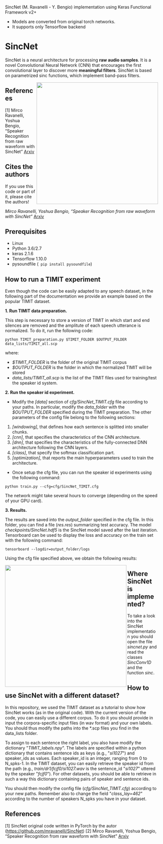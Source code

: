 SincNet (M. Ravanelli - Y. Bengio) implementation using Keras Functional Framework v2+
- Models are converted from original torch networks.
- It supports only Tensorflow backend

# SincNet
SincNet is a neural architecture for processing **raw audio samples**. It is a novel Convolutional Neural Network (CNN) that encourages the first convolutional layer to discover more **meaningful filters**. SincNet is based on parametrized sinc functions, which implement band-pass filters.

<img src="https://github.com/grausof/keras-sincnet/blob/master/SincNet.png" width="400" img align="right">

## References

[1] Mirco Ravanelli, Yoshua Bengio, “Speaker Recognition from raw waveform with SincNet” [Arxiv](http://arxiv.org/abs/1808.00158)

## Cites the authors
If you use this code or part of it, please cite the authors!

*Mirco Ravanelli, Yoshua Bengio, “Speaker Recognition from raw waveform with SincNet”* [Arxiv](http://arxiv.org/abs/1808.00158)


## Prerequisites
- Linux
- Python 3.6/2.7
- keras 2.1.6
- Tensorflow 1.10.0
- pysoundfile (``` pip install pysoundfile```)

## How to run a TIMIT experiment
Even though the code can be easily adapted to any speech dataset, in the following part of the documentation we provide an example based on the popular TIMIT dataset.

**1. Run TIMIT data preparation.**

This step is necessary to store a version of TIMIT in which start and end silences are removed and the amplitute of each speech utterance is normalized. To do it, run the following code:

``
python TIMIT_preparation.py $TIMIT_FOLDER $OUTPUT_FOLDER data_lists/TIMIT_all.scp
``

where:
- *$TIMIT_FOLDER* is the folder of the original TIMIT corpus
- *$OUTPUT_FOLDER* is the folder in which the normalized TIMIT will be stored
- *data_lists/TIMIT_all.scp* is the list of the TIMIT files used for training/test the speaker id system.

**2. Run the speaker id experiment.**

- Modify the *[data]* section of *cfg/SincNet_TIMIT.cfg* file according to your paths. In particular, modify the *data_folder* with the *$OUTPUT_FOLDER* specified during the TIMIT preparation. The other parameters of the config file belong to the following sections:
 1. *[windowing]*, that defines how each sentence is splitted into smaller chunks.
 2. *[cnn]*,  that specifies the characteristics of the CNN architecture.
 3. *[dnn]*,  that specifies the characteristics of the fully-connected DNN architecture following the CNN layers.
 4. *[class]*, that specify the softmax classification part.
 5. *[optimization]*, that reports the main hyperparameters used to train the architecture.

- Once setup the cfg file, you can run the speaker id experiments using the following command:

``
python train.py --cfg=cfg/SincNet_TIMIT.cfg
``

The network might take several hours to converge (depending on the speed of your GPU card). 

**3. Results.**

The results are saved into the *output_folder* specified in the cfg file. In this folder, you can find a file (*res.res*) summarizing test accuracy. The model *checkpoints/SincNet.hdf5* is the SincNet model saved after the last iteration. 
Tensorboard can be used to display the loss and accuracy on the train set with the following command:

``
tensorboard --logdir=output_folder/logs
``

Using the cfg file specified above, we obtain the following results:

<img src="https://github.com/grausof/keras-sincnet/blob/master/acc_loss_train.png" width="400" img align="left">

## Where SincNet is implemented?
To take a look into the SincNet implementation you should open the file *sincnet.py* and read the classes *SincConv1D* and the function *sinc*.


## How to use SincNet with a different dataset?
In this repository, we used the TIMIT dataset as a tutorial to show how SincNet works (as in the original code). 
With the current version of the code, you can easily use a different corpus. To do it you should provide in input the corpora-specific input files (in wav format) and your own labels. You should thus modify the paths into the *.scp files you find in the data_lists folder. 

To assign to each sentence the right label, you also have modify the dictionary "*TIMIT_labels.npy*". 
The labels are  specified within a python dictionary that contains sentence ids as keys (e.g., "*si1027*") and speaker_ids as values. Each speaker_id is an integer, ranging from 0 to N_spks-1. In the TIMIT dataset, you can easily retrieve the speaker id from the path (e.g., *train/dr1/fcjf0/si1027.wav* is the sentence_id "*si1027*" uttered by the speaker "*fcjf0*"). For other datasets, you should be able to retrieve in such a way this dictionary containing pairs of speaker and sentence ids.

You should then modify the config file (*cfg/SincNet_TIMIT.cfg*) according to your new paths. Remember also to change the field "*class_lay=462*" according to the number of speakers N_spks you have in your dataset.



## References
[1] SincNet original code written in PyTorch by the autor (https://github.com/mravanelli/SincNet)
[2] Mirco Ravanelli, Yoshua Bengio, “Speaker Recognition from raw waveform with SincNet” [Arxiv](http://arxiv.org/abs/1808.00158)